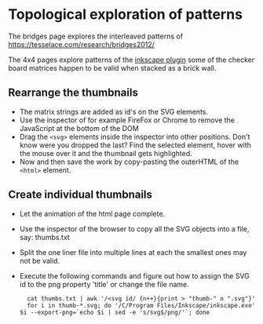 # Topological exploration of patterns

The bridges page explores the interleaved patterns of https://tesselace.com/research/bridges2012/

The 4x4 pages explore patterns of the [inkscape plugin] some of the checker board matrices happen to be valid when stacked as a brick wall.

## Rearrange the thumbnails

* The matrix strings are added as id's on the SVG elements.
* Use the inspector of for example FireFox or Chrome to remove the JavaScript at the bottom of the DOM
* Drag the `<svg>` elements inside the inspector into other positions. Don't know were you dropped the last? Find the selected element, hover with the mouse over it and the thumbnail gets highlighted.
* Now and then save the work by copy-pasting the outerHTML of the `<html>` element.

## Create individual thumbnails

* Let the animation of the html page complete.
* Use the inspector of the browser to copy all the SVG objects into a file, say: thumbs.txt
* Split the one liner file into multiple lines at each  the smallest ones may not be valid.
* Execute the following commands and figure out how to assign the SVG id to the png property 'title' or change the file name.

        cat thumbs.txt | awk '/<svg id/ {n++}{print > "thumb-" n ".svg"}'
        for i in thumb-*.svg; do '/C/Program Files/Inkscape/inkscape.exe' $i --export-png=`echo $i | sed -e 's/svg$/png/'`; done

[inkscape plugin]: https://github.com/d-bl/inkscape-bobbinlace/tree/master/input/lace_ground/checker
[Rearrange]: https://github.com/d-bl/inkscape-bobbinlace/issues/14